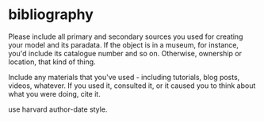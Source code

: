 # bibliography

Please include all primary and secondary sources you used for creating your model and its paradata. If the object is in a museum, for instance, you'd include its catalogue number and so on. Otherwise, ownership or location, that kind of thing.

Include any materials that you've used - including tutorials, blog posts, videos, whatever. If you used it, consulted it, or it caused you to think about what you were doing, cite it.

use harvard author-date style.
